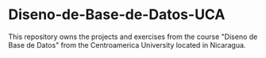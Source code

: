 # Diseno-de-Base-de-Datos-UCA
This repository owns the projects and exercises from the course "Diseno de Base de Datos" from the Centroamerica University located in Nicaragua.
